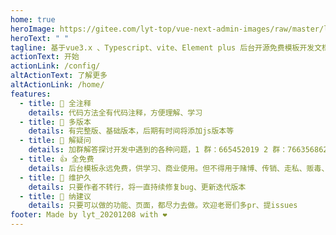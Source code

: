 ```yaml
---
home: true
heroImage: https://gitee.com/lyt-top/vue-next-admin-images/raw/master/logo/logo-text.svg
heroText: " "
tagline: 基于vue3.x 、Typescript、vite、Element plus 后台开源免费模板开发文档
actionText: 开始
actionLink: /config/
altActionText: 了解更多
altActionLink: /home/
features:
  - title: 🚀 全注释
    details: 代码方法全有代码注释，方便理解、学习
  - title: 🚩 多版本
    details: 有完整版、基础版本，后期有时间将添加js版本等
  - title: 💖 解疑问
    details: 加群解答探讨开发中遇到的各种问题，1 群：665452019 2 群：766356862
  - title: 👍 全免费
    details: 后台模板永远免费，供学习、商业使用。但不得用于赌博、传销、走私、贩毒、组织卖淫等
  - title: 🚧 维护久
    details: 只要作者不转行，将一直持续修复bug、更新迭代版本
  - title: 💯 纳建议
    details: 只要可以做的功能、页面，都尽力去做。欢迎老哥们多pr、提issues
footer: Made by lyt_20201208 with ❤️
---
```

